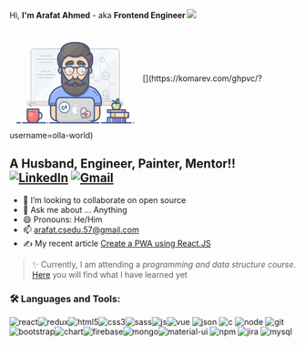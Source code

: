 Hi, **I'm Arafat Ahmed** - aka **Frontend Engineer  <img src="https://media.giphy.com/media/hvRJCLFzcasrR4ia7z/giphy.gif" width="24">**

 <img align="center" alt="GIF" src="https://github.com/olla-world/olla-world/blob/main/me.gif?raw=true" width="230" height="180" />
[](https://komarev.com/ghpvc/?username=olla-world)
 
**A Husband, Engineer, Painter, Mentor!!** 
<br/>
[<img src="https://img.icons8.com/bubbles/50/000000/linkedin.png" alt="LinkedIn"/>][linkedin]
[<img src="https://img.icons8.com/bubbles/50/000000/gmail.png" alt="Gmail"/>][gmail]
---
- 👬 I’m looking to collaborate on open source
- 💬 Ask me about ... Anything
- 😄 Pronouns: He/Him
- 📫 arafat.csedu.57@gmail.com
- ✍️ My recent article [Create a PWA using React.JS](https://medium.com/@arafatahmedtanimcsedu57/progressive-web-apps-with-create-react-app-ca0c955ab798)

> :sparkles: Currently, I am attending a _programming and data structure course_. [Here](https://pattho-dhara.web.app/) you will find what I have learned yet

### 🛠️ Languages and Tools:
<img align="left" alt="react" src="https://img.shields.io/badge/React-20232A?style=for-the-badge&logo=react&logoColor=61DAFB"/>
<img align="left" alt="redux" src="https://img.shields.io/badge/Redux-593D88?style=for-the-badge&logo=redux&logoColor=white"/>
<imghammer_and_wrench  alt="react-router" src="https://img.shields.io/badge/React_Router-CA4245?style=for-the-badge&logo=react-router&logoColor=white"/>
<img alt="vue" src="https://img.shields.io/badge/Vue.js-35495E?style=for-the-badge&logo=vuedotjs&logoColor=4FC08D"/>
<img align="left" alt="html5" src="https://img.shields.io/badge/HTML5-E34F26?style=for-the-badge&logo=html5&logoColor=white" />
<img align="left" alt="css3" src="https://img.shields.io/badge/CSS3-1572B6?style=for-the-badge&logo=css3&logoColor=white" />
<img align="left" alt="sass" src="https://img.shields.io/badge/Sass-CC6699?style=for-the-badge&logo=sass&logoColor=white" />
<img alt="json" src="https://img.shields.io/badge/json-5E5C5C?style=for-the-badge&logo=json&logoColor=white"/>
<img align="left" alt="js" src="https://img.shields.io/badge/JavaScript-F7DF1E?style=for-the-badge&logo=javascript&logoColor=black" />
<img alt="c" src="https://img.shields.io/badge/C-00599C?style=for-the-badge&logo=c&logoColor=white" />
<img alt="node" src="https://img.shields.io/badge/Node.js-339933?style=for-the-badge&logo=nodedotjs&logoColor=white"/>
<img alt="git" src="https://img.shields.io/badge/Git-F05032?style=for-the-badge&logo=git&logoColor=white" />
<img align="left" alt="bootstrap" src="https://img.shields.io/badge/Bootstrap-563D7C?style=for-the-badge&logo=bootstrap&logoColor=white"/>
<img alt="material-ui" src="https://img.shields.io/badge/Material--UI-0081CB?style=for-the-badge&logo=material-ui&logoColor=white"/>
<img align="left" alt="chart" src="https://img.shields.io/badge/Chart.js-FF6384?style=for-the-badge&logo=chartdotjs&logoColor=white"/>
<img alt="npm" src="https://img.shields.io/badge/npm-CB3837?style=for-the-badge&logo=npm&logoColor=white"/>
<img alt="jira" src="https://img.shields.io/badge/Jira-0052CC?style=for-the-badge&logo=Jira&logoColor=white"/>
<img align="left" alt="firebase" src="https://img.shields.io/badge/firebase-ffca28?style=for-the-badge&logo=firebase&logoColor=black"/>
<img align="left" alt="mongo" src="https://img.shields.io/badge/MongoDB-4EA94B?style=for-the-badge&logo=mongodb&logoColor=white"/>
<img alt="mysql" src="https://img.shields.io/badge/MySQL-00000F?style=for-the-badge&logo=mysql&logoColor=white"/>

[linkedin]: https://www.linkedin.com/in/arafatahmed/
[gmail]: mailto:arafat.csedu.57@gmail.com
